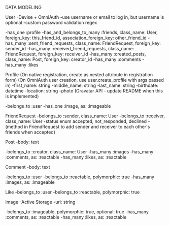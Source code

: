 DATA MODELING

User
-Devise + OmniAuth
-use username or email to log in, but username is optional
-custom password validation regex

-has_one :profile
-has_and_belongs_to_many :friends, class_name: User, 
                                  foreign_key: this_friend_id, 
                                  association_foreign_key: other_friend_id
-has_many :sent_friend_requests, class_name: FriendRequest, foreign_key: sender_id
-has_many :received_friend_requests, class_name: FriendRequest, foreign_key: receiver_id
-has_many :created_posts, class_name: Post, foreign_key: creator_id
-has_many :comments
-has_many :likes
 
Profile
(On native registration, create as nested attribute in registration form)
(On OmniAuth user creation, use user.create_profile with args passed in)
-first_name: string
-middle_name: string
-last_name: string
-birthdate: datetime
-location: string
-photo (Gravatar API - update README when this is implemented)

-belongs_to :user
-has_one :image, as: :imageable

FriendRequest
-belongs_to :sender, class_name: User
-belongs_to :receiver, class_name: User
-status enum accepted, not_responded, declined
-(method in FriendRequest to add sender and receiver to each other's friends when accepted)

Post
-body: text

-belongs_to :creator, class_name: User
-has_many :images
-has_many :comments, as: :reactable
-has_many :likes, as: :reactable

Comment
-body: text

-belongs_to :user
-belongs_to :reactable, polymorphic: true
-has_many :images, as: :imageable

Like
-belongs_to :user
-belongs_to :reactable, polymorphic: true

Image
-Active Storage
-uri: string

-belongs_to :imageable, polymorphic: true, optional: true
-has_many :comments, as: :reactable
-has_many :likes, as: :reactable

